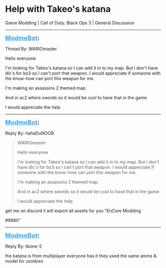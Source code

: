 # Help with Takeo's katana
Game Modding | Call of Duty: Black Ops 3 | General Discussion

---
<strong style="font-size: 1.4em;"><span style="text-decoration: underline;text-decoration-color: #34a7f9;"><span style="color:#34a7f9;">ModmeBot</span></span>:</strong>

<p>Thread By: WARIOmaster<br /><p style="text-align:left;">Hello everyone </p><p style="text-align:left;"></p><p style="text-align:left;">I&#39;m looking for Takeo&#39;s katana so I can add it in to my map. But I don&#39;t have dlc&#39;s for bo3 so I can&#39;t port that weapon. I would appreciate if someone with the know-how can port this weapon for me.</p><p style="text-align:left;">I&#39;m making an assassins 2 themed map.</p><p style="text-align:left;">And in ac2 where swords so it would be cool to have that in the game</p><p style="text-align:left;"></p><p style="text-align:left;">I would appreciate the help</p><p style="text-align:left;"></p></p>

---
<strong style="font-size: 1.4em;"><span style="text-decoration: underline;text-decoration-color: #34a7f9;"><span style="color:#34a7f9;">ModmeBot</span></span>:</strong>

<p>Reply By: hahaDuNOOB<br /><blockquote><em>WARIOmaster</em><p style="text-align:left;">Hello everyone </p><p style="text-align:left;"></p><p style="text-align:left;">I&#39;m looking for Takeo&#39;s katana so I can add it in to my map. But I don&#39;t have dlc&#39;s for bo3 so I can&#39;t port that weapon. I would appreciate if someone with the know-how can port this weapon for me.</p><p style="text-align:left;">I&#39;m making an assassins 2 themed map.</p><p style="text-align:left;">And in ac2 where swords so it would be cool to have that in the game</p><p style="text-align:left;"></p><p style="text-align:left;">I would appreciate the help</p><p style="text-align:left;"></p></blockquote><p style="text-align:left;">get me on discord il will export all assets for you &quot;EnCore Modding<p style="text-align:left;"></p>#9880&quot;</p></p>

---
<strong style="font-size: 1.4em;"><span style="text-decoration: underline;text-decoration-color: #34a7f9;"><span style="color:#34a7f9;">ModmeBot</span></span>:</strong>

<p>Reply By: tbone-5<br /><p style="text-align:left;">the katana is from multiplayer everyone has it they used the same anims &amp; model for zombies</p></p>
